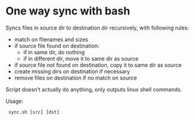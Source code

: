 # One way sync with bash

Syncs files in source dir to destination dir recursively, with following rules:

* match on filenames and sizes
* if source file found on destination:
  * if in same dir, do nothing
  * if in different dir, move it to same dir as source
* if source file not found on destination, copy it to same dir as source
* create missing dirs on destination if necessary
* remove files on destination if no match on source

Script doesn't actually do anything, only outputs linux shell commands.

Usage:
```
 sync.sh [src] [dst]
```
